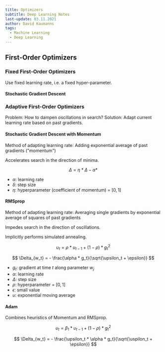 ```yaml
---
title: Optimizers
subtitle: Deep Learning Notes
last-update: 03.11.2021
author: David Kaumanns
tags:
  - Machine Learning
  - Deep Learning
---
```



## First-Order Optimizers

### Fixed First-Order Optimizers

Use fixed learning rate, i.e. a fixed hyper-parameter.

#### Stochastic Gradient Descent


### Adaptive First-Order Optimizers

Problem: How to dampen oscillations in search?
Solution: Adapt current learning rate based on past gradients.

#### Stochastic Gradient Descent with Momentum

Method of adapting learning rate: Adding exponential average of past gradients ("momentum")

Accelerates search in the direction of minima.

$$
\Delta = \eta * \Delta - \alpha *
$$

- $\alpha$: learning rate
- $\delta$: step size
- $\eta$: hyperparameter (coefficient of momentum) = $[0,1]$

#### RMSprop

Method of adapting learning rate: Averaging single gradients by exponential average of squares of past gradients

Impedes search in the direction of oscillations.

Implicitly performs simulated annealing.

$$
\upsilon_t = \rho * \upsilon_{t-1} + (1 - \rho) * g_t^2
$$

$$
\Delta_{w_t} = - \frac{\alpha * g_t}{\sqrt{\upsilon_t + \epsilon}}
$$

- $g_t$: gradient at time $t$ along parameter $w_j$
- $\alpha$: learning rate
- $\Delta$: step size
- $\rho$: hyperparameter = $[0,1]$
- $\epsilon$: small value
- $\upsilon$: exponential moving average


#### Adam

Combines heuristics of Momentum and RMSprop.

$$
\upsilon_t = \beta_1 * \upsilon_{t-1} + (1 - \rho) * g_t^2
$$

$$
\Delta_{w_t} = - \frac{\upsilon_t * \alpha * g_t}{\sqrt{\uspilon_t + \epsilon}}
$$
